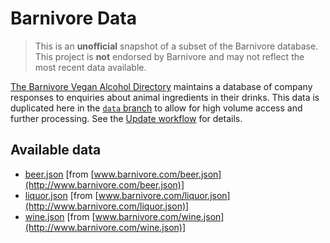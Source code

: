 # Barnivore Data

> This is an **unofficial** snapshot of a subset of the Barnivore database. This project is **not** endorsed by Barnivore and may not reflect the most recent data available.

[The Barnivore Vegan Alcohol Directory](http://www.barnivore.com/) maintains a database of company responses to enquiries about animal ingredients in their drinks. This data is duplicated here in the [`data` branch](https://github.com/kitibyte/barnivore-data/tree/data) to allow for high volume access and further processing. See the [Update workflow](.github/workflows/update.yml) for details.

## Available data

- [beer.json](https://raw.githubusercontent.com/kitibyte/barnivore-data/data/beer.json) [from [www.barnivore.com/beer.json](http://www.barnivore.com/beer.json)]
- [liquor.json](https://raw.githubusercontent.com/kitibyte/barnivore-data/data/liquor.json) [from [www.barnivore.com/liquor.json](http://www.barnivore.com/liquor.json)]
- [wine.json](https://raw.githubusercontent.com/kitibyte/barnivore-data/data/wine.json) [from [www.barnivore.com/wine.json](http://www.barnivore.com/wine.json)]
